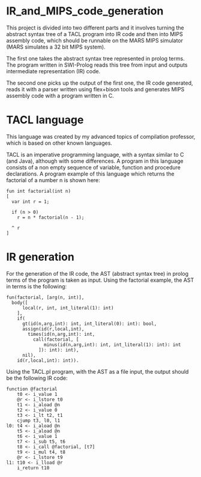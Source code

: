 # IR_and_MIPS_code_generation

This project is divided into two different parts and it involves turning the abstract syntax tree of a TACL program into IR code and then into MIPS assembly code, which should be runnable on the MARS MIPS simulator (MARS simulates a 32 bit MIPS system). 

The first one takes the abstract syntax tree represented in prolog terms. The program written in SWI-Prolog reads this tree from input and outputs intermediate representation (IR) code.

The second one picks up the output of the first one, the IR code generated, reads it with a parser written using flex+bison tools and generates MIPS assembly code with a program written in C.

# TACL language

This language was created by my advanced topics of compilation professor, which is based on other known languages.

TACL is an imperative programming language, with a syntax similar to C (and Java), although with some differences. A program in this language consists of a non empty sequence of variable, function and procedure declarations. A program example of this language which returns the factorial of a number n is shown here: 

```
fun int factorial(int n)
[
  var int r = 1;

  if (n > 0)
    r = n * factorial(n - 1);

  ^ r
]
```

# IR generation

For the generation of the IR code, the AST (abstract syntax tree) in prolog terms of the program is taken as input. Using the factorial example, the AST in terms is the following:

```
fun(factorial, [arg(n, int)],
  body([
      local(r, int, int_literal(1): int)
    ], 
    if(
      gt(id(n,arg,int): int, int_literal(0): int): bool, 
      assign(id(r,local,int),
        times(id(n,arg,int): int,
          call(factorial, [
              minus(id(n,arg,int): int, int_literal(1): int): int
            ]): int): int), 
      nil),
    id(r,local,int): int)).
```

Using the TACL.pl program, with the AST as a file input, the output should be the following IR code:

```
function @factorial
	t0 <- i_value 1
	@r <- i_lstore t0
	t1 <- i_aload @n
	t2 <- i_value 0
	t3 <- i_lt t2, t1
	cjump t3, l0, l1
l0:	t4 <- i_aload @n
	t5 <- i_aload @n
	t6 <- i_value 1
	t7 <- i_sub t5, t6
	t8 <- i_call @factorial, [t7]
	t9 <- i_mul t4, t8
	@r <- i_lstore t9
l1:	t10 <- i_lload @r
	i_return t10
```


